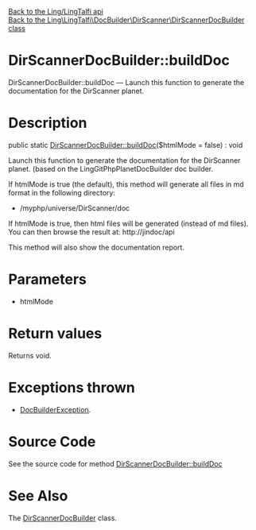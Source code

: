 [Back to the Ling/LingTalfi api](https://github.com/lingtalfi/LingTalfi/blob/master/doc/api/Ling/LingTalfi.md)<br>
[Back to the Ling\LingTalfi\DocBuilder\DirScanner\DirScannerDocBuilder class](https://github.com/lingtalfi/LingTalfi/blob/master/doc/api/Ling/LingTalfi/DocBuilder/DirScanner/DirScannerDocBuilder.md)


DirScannerDocBuilder::buildDoc
================



DirScannerDocBuilder::buildDoc — Launch this function to generate the documentation for the DirScanner planet.




Description
================


public static [DirScannerDocBuilder::buildDoc](https://github.com/lingtalfi/LingTalfi/blob/master/doc/api/Ling/LingTalfi/DocBuilder/DirScanner/DirScannerDocBuilder/buildDoc.md)($htmlMode = false) : void




Launch this function to generate the documentation for the DirScanner planet.
(based on the LingGitPhpPlanetDocBuilder doc builder.

If htmlMode is true (the default),
this method will generate all files in md format in the following directory:

- /myphp/universe/DirScanner/doc



If htmlMode is true,
then html files will be generated (instead of md files).
You can then browse the result at: http://jindoc/api



This method will also show the documentation report.




Parameters
================


- htmlMode

    


Return values
================

Returns void.


Exceptions thrown
================

- [DocBuilderException](https://github.com/lingtalfi/DocTools/blob/master/doc/api/Ling/DocTools/Exception/DocBuilderException.md).&nbsp;







Source Code
===========
See the source code for method [DirScannerDocBuilder::buildDoc](https://github.com/lingtalfi/LingTalfi/blob/master/DocBuilder/DirScanner/DirScannerDocBuilder.php#L44-L199)


See Also
================

The [DirScannerDocBuilder](https://github.com/lingtalfi/LingTalfi/blob/master/doc/api/Ling/LingTalfi/DocBuilder/DirScanner/DirScannerDocBuilder.md) class.



